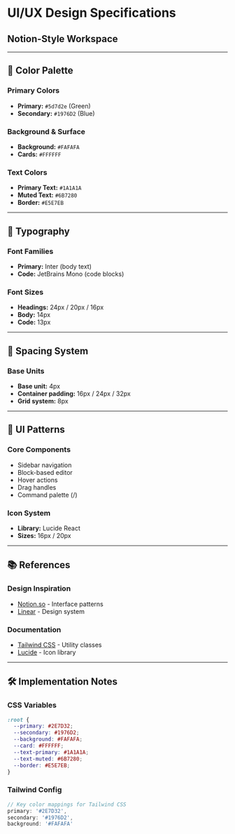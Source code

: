 # UI/UX Design Specifications
## Notion-Style Workspace

---

## 🎨 Color Palette

### Primary Colors
- **Primary:** `#5d7d2e` (Green)
- **Secondary:** `#1976D2` (Blue)

### Background & Surface
- **Background:** `#FAFAFA`
- **Cards:** `#FFFFFF`

### Text Colors
- **Primary Text:** `#1A1A1A`
- **Muted Text:** `#6B7280`
- **Border:** `#E5E7EB`

---

## 📖 Typography

### Font Families
- **Primary:** Inter (body text)
- **Code:** JetBrains Mono (code blocks)

### Font Sizes
- **Headings:** 24px / 20px / 16px
- **Body:** 14px
- **Code:** 13px

---

## 📏 Spacing System

### Base Units
- **Base unit:** 4px
- **Container padding:** 16px / 24px / 32px
- **Grid system:** 8px

---

## 🎯 UI Patterns

### Core Components
- Sidebar navigation
- Block-based editor
- Hover actions
- Drag handles
- Command palette (/)

### Icon System
- **Library:** Lucide React
- **Sizes:** 16px / 20px

---

## 📚 References

### Design Inspiration
- [Notion.so](https://notion.so) - Interface patterns
- [Linear](https://linear.app) - Design system

### Documentation
- [Tailwind CSS](https://tailwindcss.com/docs) - Utility classes
- [Lucide](https://lucide.dev) - Icon library

---

## 🛠️ Implementation Notes

### CSS Variables
```css
:root {
  --primary: #2E7D32;
  --secondary: #1976D2;
  --background: #FAFAFA;
  --card: #FFFFFF;
  --text-primary: #1A1A1A;
  --text-muted: #6B7280;
  --border: #E5E7EB;
}
```

### Tailwind Config
```javascript
// Key color mappings for Tailwind CSS
primary: '#2E7D32',
secondary: '#1976D2',
background: '#FAFAFA'
```